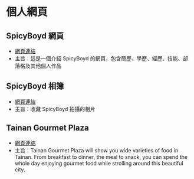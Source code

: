 # 個人網頁
## SpicyBoyd 網頁
* [網頁連結](https://spicyboyd.github.io/project1)
* 主旨：這是一個介紹 SpicyBoyd 的網頁，包含簡歷、學歷、經歷、技能、部落格及其他個人作品

## SpicyBoyd 相簿
* [網頁連結](https://spicyboyd.github.io/project2)
* 主旨：收藏 SpicyBoyd 拍攝的相片

## Tainan Gourmet Plaza
* [網頁連結](https://spicyboyd.github.io/TainanGourmetPlaza)
* 主旨：Tainan Gourmet Plaza will show you wide varieties of food in Tainan. From breakfast to dinner, the meal to snack, you can spend the whole day enjoying gourmet food while strolling around this beautiful city.